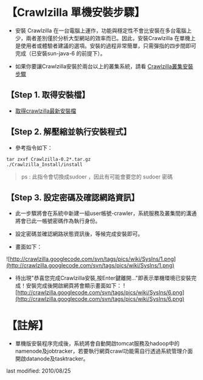 # 【Crawlzilla 單機安裝步驟】 #

  * 安裝 Crawlzilla 在一台電腦上運作，功能與穩定性不會比安裝在多台電腦上少，兩者差別僅於分析大型網站的效率而已。因此，安裝Crawlzilla 在單機上是使用者或體驗者建議的選項。安裝的過程非常簡單，只需彈指的四步間即可完成（已安裝sun-java-6 的前提下）。

  * 如果你要讓Crawlzilla安裝於兩台以上的叢集系統，請看 [Crawlzilla叢集安裝步驟](http://code.google.com/p/crawlzilla/wiki/ClusterInstall)

## 【Step 1. 取得安裝檔】 ##

  * [取得crawlzilla最新安裝檔 ](http://sourceforge.net/projects/crawlzilla/files_beta/stable/Crawlzilla-0.2/)

## 【Step 2. 解壓縮並執行安裝程式】 ##
  * 參考指令如下：
```
tar zxvf Crawlzilla-0.2*.tar.gz
./Crawlzilla_Install/install
```

> ps :  此指令會切換成sudoer ，因此有可能會要您的 sudoer 密碼

## 【Step 3. 設定密碼及確認網路資訊】 ##

  * 此一步驟將會在系統中新建一組user帳號-crawler，系統服務及叢集間的溝通將會已此一帳號密碼作為執行身份。

  * 設定密碼並確認網路狀態資訊後，等候完成安裝即可。

  * 畫面如下：

![http://crawlzilla.googlecode.com/svn/tags/pics/wiki/SysIns/1.png](http://crawlzilla.googlecode.com/svn/tags/pics/wiki/SysIns/1.png)

  * 待出現"恭喜您完成Crawlzilla安裝,按Enter鍵離開..."即表示單機環境已安裝完成！安裝完成後開啟網頁將會顯示畫面如下：
![http://crawlzilla.googlecode.com/svn/tags/pics/wiki/SysIns/6.png](http://crawlzilla.googlecode.com/svn/tags/pics/wiki/SysIns/6.png)

# 【註解】 #

  * 單機版安裝程序完成後，系統將會自動開啟tomcat服務及hadoop中的namenode及jobtracker，若要執行網頁crawl功能需自行透過系統管理介面開啟datanode及tasktracker。

last modified: 2010/08/25